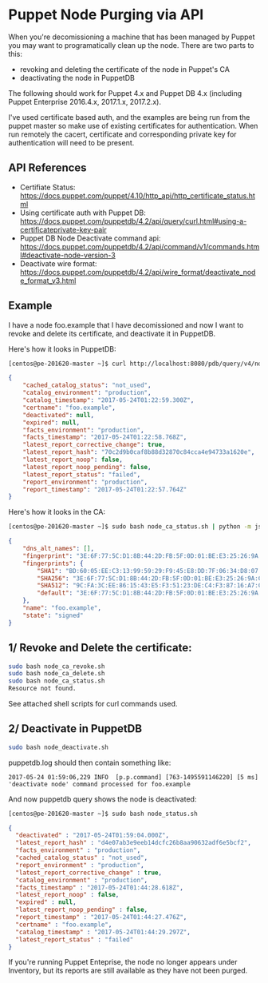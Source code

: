 # Puppet Node Purging via API

When you're decomissioning a machine that has been managed by Puppet you may want to programatically clean up the node. There are two parts to this:
- revoking and deleting the certificate of the node in Puppet's CA
- deactivating the node in PuppetDB

The following should work for Puppet 4.x and Puppet DB 4.x (including Puppet Enterprise 2016.4.x, 2017.1.x, 2017.2.x).

I've used certificate based auth, and the examples are being run from the puppet master so make use of existing certificates for authentication. When run remotely the cacert, certificate and corresponding private key for authentication will need to be present. 

## API References

* Certifiate Status: https://docs.puppet.com/puppet/4.10/http_api/http_certificate_status.html
* Using certificate auth with Puppet DB: https://docs.puppet.com/puppetdb/4.2/api/query/curl.html#using-a-certificateprivate-key-pair
* Puppet DB Node Deactivate command api: https://docs.puppet.com/puppetdb/4.2/api/command/v1/commands.html#deactivate-node-version-3 
* Deactivate wire format: https://docs.puppet.com/puppetdb/4.2/api/wire_format/deactivate_node_format_v3.html


## Example

I have a node foo.example that I have decomissioned and now I want to revoke and delete its certificate, and deactivate it in PuppetDB. 

Here's how it looks in PuppetDB:

```bash
[centos@pe-201620-master ~]$ curl http://localhost:8080/pdb/query/v4/nodes/foo.example | python -m json.tool
```

```json
{
    "cached_catalog_status": "not_used",
    "catalog_environment": "production",
    "catalog_timestamp": "2017-05-24T01:22:59.300Z",
    "certname": "foo.example",
    "deactivated": null,
    "expired": null,
    "facts_environment": "production",
    "facts_timestamp": "2017-05-24T01:22:58.768Z",
    "latest_report_corrective_change": true,
    "latest_report_hash": "70c2d9b0caf8b88d32870c84cca4e94733a1620e",
    "latest_report_noop": false,
    "latest_report_noop_pending": false,
    "latest_report_status": "failed",
    "report_environment": "production",
    "report_timestamp": "2017-05-24T01:22:57.764Z"
}
```

Here's how it looks in the CA:

```bash
[centos@pe-201620-master ~]$ sudo bash node_ca_status.sh | python -m json.tool
```

```json
{
    "dns_alt_names": [],
    "fingerprint": "3E:6F:77:5C:D1:8B:44:2D:FB:5F:0D:01:BE:E3:25:26:9A:C6:6F:D0:65:E6:FA:59:FE:D7:36:AA:DD:C9:93:70",
    "fingerprints": {
        "SHA1": "BD:60:05:EE:C3:13:99:59:29:F9:45:E8:DD:7F:06:34:D8:07:CF:00",
        "SHA256": "3E:6F:77:5C:D1:8B:44:2D:FB:5F:0D:01:BE:E3:25:26:9A:C6:6F:D0:65:E6:FA:59:FE:D7:36:AA:DD:C9:93:70",
        "SHA512": "9C:FA:3C:EE:86:15:43:E5:F3:51:23:DE:C4:F3:87:16:A7:C2:F6:62:F3:23:A3:AB:88:FE:B9:40:C2:22:56:BB:2C:48:CE:22:5E:06:CA:0D:EE:7D:43:08:AE:90:74:57:7F:DC:35:40:48:1B:D2:CA:F0:E3:C1:7E:C3:81:BF:62",
        "default": "3E:6F:77:5C:D1:8B:44:2D:FB:5F:0D:01:BE:E3:25:26:9A:C6:6F:D0:65:E6:FA:59:FE:D7:36:AA:DD:C9:93:70"
    },
    "name": "foo.example",
    "state": "signed"
}
```

## 1/ Revoke and Delete the certificate: 

```bash
sudo bash node_ca_revoke.sh
sudo bash node_ca_delete.sh
sudo bash node_ca_status.sh
Resource not found.
```

See attached shell scripts for curl commands used.

## 2/ Deactivate in PuppetDB

```bash
sudo bash node_deactivate.sh
```

puppetdb.log should then contain something like:

```
2017-05-24 01:59:06,229 INFO  [p.p.command] [763-1495591146220] [5 ms] 'deactivate node' command processed for foo.example
```

And now puppetdb query shows the node is deactivated:

```bash
[centos@pe-201620-master ~]$ sudo bash node_status.sh
```

```json
{
  "deactivated" : "2017-05-24T01:59:04.000Z",
  "latest_report_hash" : "d4e07ab3e9eeb14dcfc26b8aa90632adf6e5bcf2",
  "facts_environment" : "production",
  "cached_catalog_status" : "not_used",
  "report_environment" : "production",
  "latest_report_corrective_change" : true,
  "catalog_environment" : "production",
  "facts_timestamp" : "2017-05-24T01:44:28.618Z",
  "latest_report_noop" : false,
  "expired" : null,
  "latest_report_noop_pending" : false,
  "report_timestamp" : "2017-05-24T01:44:27.476Z",
  "certname" : "foo.example",
  "catalog_timestamp" : "2017-05-24T01:44:29.297Z",
  "latest_report_status" : "failed"
}
```

If you're running Puppet Enteprise, the node no longer appears under Inventory, but its reports are still available as they have not been purged. 


